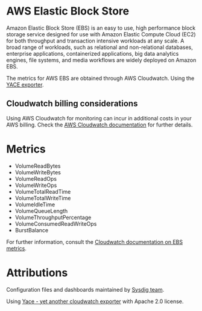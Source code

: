 # AWS Elastic Block Store
Amazon Elastic Block Store (EBS) is an easy to use,
high performance block storage service designed for use with Amazon Elastic Compute Cloud (EC2)
for both throughput and transaction intensive workloads at any scale.
A broad range of workloads, such as relational and non-relational databases, enterprise applications,
containerized applications, big data analytics engines, file systems,
and media workflows are widely deployed on Amazon EBS.

The metrics for AWS EBS are obtained through AWS Cloudwatch. Using the [YACE exporter](https://github.com/ivx/yet-another-cloudwatch-exporter).

## Cloudwatch billing considerations
Using AWS Cloudwatch for monitoring can incur in additional costs in your AWS billing.
Check the [AWS Cloudwatch documentation](https://docs.aws.amazon.com/AmazonCloudWatch/latest/monitoring/cloudwatch_limits.html) for further details.

# Metrics
- VolumeReadBytes
- VolumeWriteBytes
- VolumeReadOps
- VolumeWriteOps
- VolumeTotalReadTime
- VolumeTotalWriteTime
- VolumeIdleTime
- VolumeQueueLength
- VolumeThroughputPercentage
- VolumeConsumedReadWriteOps
- BurstBalance

For further information, consult the [Cloudwatch documentation on EBS metrics](https://docs.aws.amazon.com/AWSEC2/latest/UserGuide/using_cloudwatch_ebs.html).

# Attributions
Configuration files and dashboards maintained by [Sysdig team](https://sysdig.com/).

Using [Yace - yet another cloudwatch exporter](https://github.com/ivx/yet-another-cloudwatch-exporter) with Apache 2.0 license.
